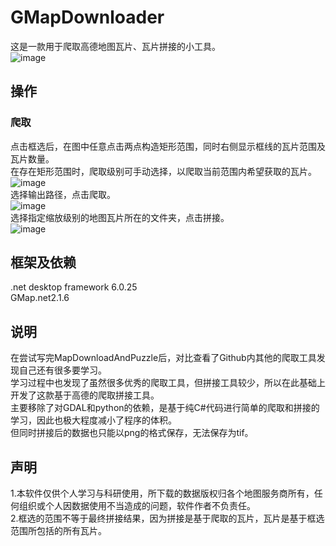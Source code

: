 # GMapDownloader  
这是一款用于爬取高德地图瓦片、瓦片拼接的小工具。  
![image](https://github.com/hejustbrave/GMapDownloader/assets/45898487/20406c65-09df-402d-a020-df722123b1a9)
  
## 操作  
### 爬取  
点击框选后，在图中任意点击两点构造矩形范围，同时右侧显示框线的瓦片范围及瓦片数量。  
在存在矩形范围时，爬取级别可手动选择，以爬取当前范围内希望获取的瓦片。  
![image](https://github.com/hejustbrave/GMapDownloader/assets/45898487/bb4e6b1b-23b9-4f65-aa2f-842f5e68df15)  
选择输出路径，点击爬取。  
![image](https://github.com/hejustbrave/GMapDownloader/assets/45898487/7e50c83d-0b0b-4615-9ffe-3fcbfd71280e)  
选择指定缩放级别的地图瓦片所在的文件夹，点击拼接。  
![image](https://github.com/hejustbrave/GMapDownloader/assets/45898487/5d9eb486-7d8e-4c13-a49c-b2adfcad2d6f)  

## 框架及依赖  
.net desktop framework 6.0.25  
GMap.net2.1.6  

## 说明  
在尝试写完MapDownloadAndPuzzle后，对比查看了Github内其他的爬取工具发现自己还有很多要学习。  
学习过程中也发现了虽然很多优秀的爬取工具，但拼接工具较少，所以在此基础上开发了这款基于高德的爬取拼接工具。  
主要移除了对GDAL和python的依赖，是基于纯C#代码进行简单的爬取和拼接的学习，因此也极大程度减小了程序的体积。  
但同时拼接后的数据也只能以png的格式保存，无法保存为tif。  

## 声明  
1.本软件仅供个人学习与科研使用，所下载的数据版权归各个地图服务商所有，任何组织或个人因数据使用不当造成的问题，软件作者不负责任。  
2.框选的范围不等于最终拼接结果，因为拼接是基于爬取的瓦片，瓦片是基于框选范围所包括的所有瓦片。
